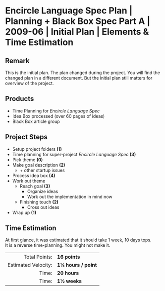 ﻿Encircle Language Spec Plan | Planning + Black Box Spec Part A | 2009-06 | Initial Plan | Elements & Time Estimation
====================================================================================================================


Remark
------

This is the initial plan. The plan changed during the project. You will find the changed plan in a different document. But the initial plan still matters for overview of the project.


Products
---------

- Time Planning for *Encircle Language Spec*
- Idea Box processed (over 60 pages of ideas)
- Black Box article group


Project Steps
-------------

- Setup project folders  __(1)__
- Time planning for super-project *Encircle Language Spec* __(3)__
- Pick theme  __(0)__
- Make goal description  __(2)__
    - \+ other startup issues
- Process idea box  __(4)__
- Work out theme
    - Reach goal  __(3)__
        - Organize ideas
        - Work out the implementation in mind now
    - Finishing touch  __(2)__
        - Cross out ideas
- Wrap up  __(1)__


Time Estimation
---------------

At first glance, it was estimated that it should take 1 week, 10 days tops.  
It is a reverse time-planning. You might not make it.

|                     |                      |
|--------------------:|:---------------------|
|       Total Points: | __16 points__        |
| Estimated Velocity: | __1¼ hours / point__ |
|               Time: | __20 hours__         |
|               Time: | __1½ weeks__         |